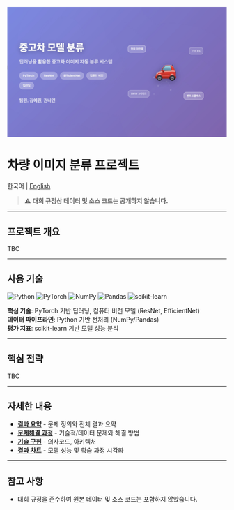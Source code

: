 ![Thumbnail-Korean](assets/thumbnail-ko.jpg)

# 차량 이미지 분류 프로젝트

한국어 | [English](README.en.md)

> ⚠️ **대회 규정상 데이터 및 소스 코드는 공개하지 않습니다.**

<!--
> 본 레포지토리는 프로젝트 개요와 의사코드만 포함합니다.
-->

---

## 프로젝트 개요

TBC

---

## 사용 기술

![Python](https://img.shields.io/badge/Python-3776AB?style=for-the-badge&logo=python&logoColor=white)
![PyTorch](https://img.shields.io/badge/PyTorch-EE4C2C?style=for-the-badge&logo=pytorch&logoColor=white)
![NumPy](https://img.shields.io/badge/numpy-%23013243.svg?style=for-the-badge&logo=numpy&logoColor=white)
![Pandas](https://img.shields.io/badge/pandas-%23150458.svg?style=for-the-badge&logo=pandas&logoColor=white)
![scikit-learn](https://img.shields.io/badge/scikit--learn-%23F7931E.svg?style=for-the-badge&logo=scikit-learn&logoColor=white)

**핵심 기술**: PyTorch 기반 딥러닝, 컴퓨터 비전 모델 (ResNet, EfficientNet)  
**데이터 파이프라인**: Python 기반 전처리 (NumPy/Pandas)  
**평가 지표**: scikit-learn 기반 모델 성능 분석

---

## 핵심 전략

TBC

---

## 자세한 내용
- **[결과 요약](summary_report.md)** - 문제 정의와 전체 결과 요약
- **[문제해결 과정](troubleshooting.md)** - 기술적/데이터 문제와 해결 방법
- **[기술 구현](pseudocode.md)** - 의사코드, 아키텍처
- **[결과 차트](assets/)** - 모델 성능 및 학습 과정 시각화

---

## 참고 사항

- 대회 규정을 준수하여 원본 데이터 및 소스 코드는 포함하지 않았습니다.